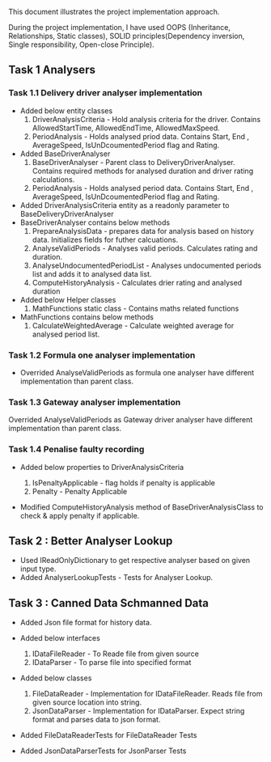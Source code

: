 This document illustrates the project implementation approach.

During the project implementation, I have used OOPS (Inheritance, Relationships, Static classes), SOLID principles(Dependency inversion, Single responsibility, Open-close Principle). 

## Task 1 Analysers

### Task 1.1 Delivery driver analyser implementation

- Added below entity classes
	1. DriverAnalysisCriteria - Hold analysis criteria for the driver. Contains AllowedStartTime, AllowedEndTime, AllowedMaxSpeed.
	2. PeriodAnalysis - Holds analysed priod data. Contains Start, End , AverageSpeed, IsUnDcoumentedPeriod flag and Rating.
- Added BaseDriverAnalyser
	1. BaseDriverAnalyser - Parent class to DeliveryDriverAnalyser. Contains  required methods for analysed duration and driver rating calculations.
	2. PeriodAnalysis - Holds analysed period data. Contains Start, End , AverageSpeed, IsUnDcoumentedPeriod flag and Rating.
- Added DriverAnalysisCriteria entity as a readonly parameter to BaseDeliveryDriverAnalyser
- BaseDriverAnalyser contains below methods
	1. PrepareAnalysisData - prepares data for analysis based on history data. Initializes fields for futher calcuations.
	2. AnalyseValidPeriods - Analyses valid periods. Calculates  rating and duration.
	3. AnalyseUndocumentedPeriodList - Analyses undocumented periods list  and adds it to analysed data list.
	4. ComputeHistoryAnalysis - Calculates drier rating and analysed duration
- Added below Helper classes
	1. MathFunctions static class - Contains maths related functions
- MathFunctions contains below methods
	1. CalculateWeightedAverage - Calculate weighted average for analysed period list.
	
### Task 1.2 Formula one analyser implementation

- Overrided AnalyseValidPeriods as formula one analyser have different implementation than parent class.

### Task 1.3 Gateway analyser implementation
Overrided AnalyseValidPeriods as Gateway driver analyser have different implementation than parent class.
	
### Task 1.4 Penalise faulty recording
- Added below properties to DriverAnalysisCriteria
	1. IsPenaltyApplicable - flag holds if penalty is applicable 
	2. Penalty - Penalty Applicable
	
- Modified ComputeHistoryAnalysis method of BaseDriverAnalysisClass to check & apply penalty if applicable.


## Task 2 : Better Analyser Lookup
- Used IReadOnlyDictionary to get respective analyser based on given input type.
- Added AnalyserLookupTests - Tests for Analyser Lookup.


## Task 3 : Canned Data Schmanned Data
- Added Json file format for history data. 
- Added below interfaces
 	1. IDataFileReader - To Reade file from given source
	2. IDataParser - To parse file into specified format
- Added below classes
	1. FileDataReader - Implementation for IDataFileReader. Reads file from given source location into string.
	2. JsonDataParser - Implementation for IDataParser. Expect string format and parses data to json format.
	
- Added FileDataReaderTests for FileDataReader Tests
- Added JsonDataParserTests for JsonParser Tests	
